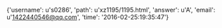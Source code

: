 {'username': u's0286', 'path': u'xz1195/1195.html', 'answer': u'A', 'email': u'1422440546@qq.com', 'time': '2016-02-25:19:35:47'}